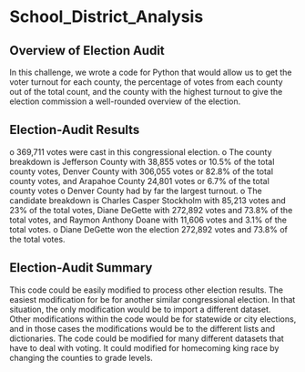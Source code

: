 # School_District_Analysis

## Overview of Election Audit

In this challenge, we wrote a code for Python that would allow us to get the voter turnout for each county, the percentage of votes from each county out of the total count, and the county with the highest turnout to give the election commission a well-rounded overview of the election.

## Election-Audit Results

o	369,711 votes were cast in this congressional election.
o	The county breakdown is Jefferson County with 38,855 votes or 10.5% of the total county votes,
Denver County with 306,055 votes or 82.8% of the total county votes, 
and Arapahoe County 24,801 votes or 6.7% of the total county votes
o	Denver County had by far the largest turnout.
o	The candidate breakdown is Charles Casper Stockholm with 85,213 votes and 23% of the total votes, Diane DeGette with 272,892 votes and 73.8% of the total votes, and Raymon Anthony Doane with 11,606 votes and 3.1% of the total votes.
o	Diane DeGette won the election 272,892 votes and 73.8% of the total votes.

## Election-Audit Summary

This code could be easily modified to process other election results.  The easiest modification for be for another similar congressional election.  In that situation, the only modification would be to import a different dataset.  
Other modifications within the code would be for statewide or city elections, and in those cases the modifications would be to the different lists and dictionaries.  The code could be modified for many different datasets that have to deal with voting.  It could modified for homecoming king race by changing the counties to grade levels.

